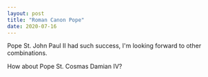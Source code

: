 ```yaml
---
layout: post
title: "Roman Canon Pope"
date: 2020-07-16
---
```


Pope St. John Paul II had such success, I'm looking forward to other combinations.

How about Pope St. Cosmas Damian IV?
